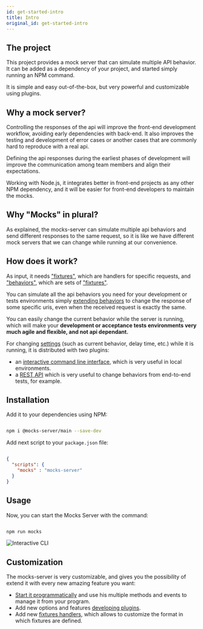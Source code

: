 ```yaml
---
id: get-started-intro
title: Intro
original_id: get-started-intro
---
```

## The project

This project provides a mock server that can simulate multiple API behavior. It can be added as a dependency of your project, and started simply running an NPM command.

It is simple and easy out-of-the-box, but very powerful and customizable using plugins.

## Why a mock server?

Controlling the responses of the api will improve the front-end development workflow, avoiding early dependencies with back-end. It also improves the testing and development of error cases or another cases that are commonly hard to reproduce with a real api.

Defining the api responses during the earliest phases of development will improve the communication among team members and align their expectations.

Working with Node.js, it integrates better in front-end projects as any other NPM dependency, and it will be easier for front-end developers to maintain the mocks.

## Why "Mocks" in plural?

As explained, the mocks-server can simulate multiple api behaviors and send different responses to the same request, so it is like we have different mock servers that we can change while running at our convenience.

## How does it work?

As input, it needs ["fixtures"](get-started-fixtures.md), which are handlers for specific requests, and ["behaviors"](get-started-behaviors.md), which are sets of ["fixtures"](get-started-fixtures.md).

You can simulate all the api behaviors you need for your development or tests environments simply [extending behaviors](get-started-behaviors.md#extending-behaviors) to change the response of some specific uris, even when the received request is exactly the same.

You can easily change the current behavior while the server is running, which will make your **development or acceptance tests environments very much agile and flexible, and not api dependant.**

For changing [settings](configuration-command-line-arguments.md) (such as current behavior, delay time, etc.) while it is running, it is distributed with two plugins:

-   an [interactive command line interface](plugins-inquirer-cli.md), which is very useful in local environments.
-   a [REST API](plugins-admin-api.md) which is very useful to change behaviors from end-to-end tests, for example.

## Installation

Add it to your dependencies using NPM:

```bash

npm i @mocks-server/main --save-dev

```

Add next script to your `package.json` file:

```json

{
  "scripts": {
    "mocks" : "mocks-server"
  }
}

```

## Usage

Now, you can start the Mocks Server with the command:

```bash

npm run mocks

```

![Interactive CLI](/img/cli_animation.gif)

## Customization

The mocks-server is very customizable, and gives you the possibility of extend it with every new amazing feature you want:

-   [Start it programmatically](advanced-programmatic-usage) and use his multiple methods and events to manage it from your program.
-   Add new options and features [developing plugins](advanced-developing-plugins).
-   Add new [fixtures handlers](advanced-custom-fixtures-handlers), which allows to customize the format in which fixtures are defined.

